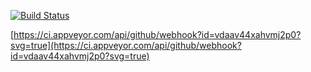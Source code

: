 [![Build Status](https://travis-ci.org/rbt200/environment.svg?branch=master)](https://travis-ci.org/rbt200/environment)

[https://ci.appveyor.com/api/github/webhook?id=vdaav44xahvmj2p0?svg=true](https://ci.appveyor.com/api/github/webhook?id=vdaav44xahvmj2p0?svg=true)
